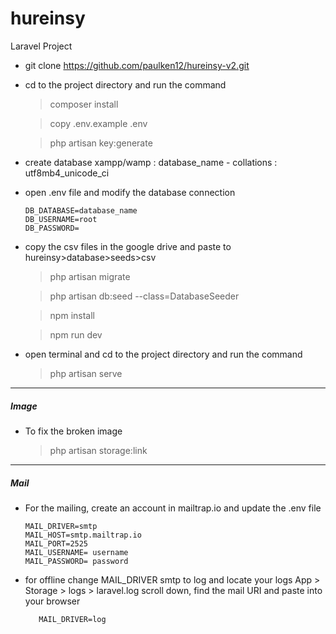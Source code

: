 # hureinsy
Laravel Project

- git clone https://github.com/paulken12/hureinsy-v2.git

- cd to the project directory and run the command


    >composer install 

    >copy .env.example .env 

    >php artisan key:generate

- create database xampp/wamp : database_name - collations : utf8mb4_unicode_ci

- open .env file and modify the database connection


    ```dotenv
    DB_DATABASE=database_name
    DB_USERNAME=root
    DB_PASSWORD=
    ```

- copy the csv files in the google drive and paste to hureinsy>database>seeds>csv


    >php artisan migrate

    >php artisan db:seed --class=DatabaseSeeder

    >npm install

    >npm run dev

- open terminal and cd to the project directory and run the command
    
    
    >php artisan serve

--------------------------------------------------------------

##### Image 

- To fix the broken image 


    >php artisan storage:link
    
    
    
--------------------------------------------------------------

##### Mail 

- For the mailing, create an account in mailtrap.io and update the .env file


    ```dotenv
    MAIL_DRIVER=smtp
    MAIL_HOST=smtp.mailtrap.io
    MAIL_PORT=2525
    MAIL_USERNAME= username
    MAIL_PASSWORD= password
    ```
   
    
 - for offline change MAIL_DRIVER smtp to log
    and locate your logs App > Storage > logs > laravel.log
    scroll down, find the mail URI and paste into your browser 
   
    ```dotenv
       MAIL_DRIVER=log
    ```
   
    
    